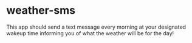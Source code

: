 # weather-sms
This app should send a text message every morning at your designated wakeup time informing you of what the weather will be for the day!
